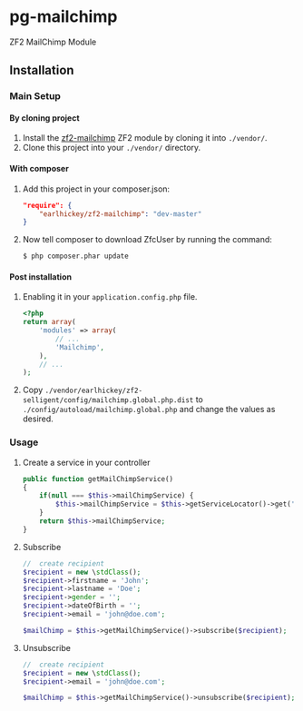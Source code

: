 pg-mailchimp
============

ZF2 MailChimp Module

Installation
------------

### Main Setup

#### By cloning project

1. Install the [zf2-mailchimp](https://github.com/earlhickey/zf2-mailchimp) ZF2 module
   by cloning it into `./vendor/`.
2. Clone this project into your `./vendor/` directory.

#### With composer

1. Add this project in your composer.json:

    ```json
    "require": {
        "earlhickey/zf2-mailchimp": "dev-master"
    }
    ```

2. Now tell composer to download ZfcUser by running the command:

    ```bash
    $ php composer.phar update
    ```

#### Post installation

1. Enabling it in your `application.config.php` file.

    ```php
    <?php
    return array(
        'modules' => array(
            // ...
            'Mailchimp',
        ),
        // ...
    );
    ```

2. Copy `./vendor/earlhickey/zf2-selligent/config/mailchimp.global.php.dist` to `./config/autoload/mailchimp.global.php` and change the values as desired.



### Usage

1. Create a service in your controller

    ```php
    public function getMailChimpService()
    {
        if(null === $this->mailChimpService) {
            $this->mailChimpService = $this->getServiceLocator()->get('PgMailchimp\Client\MailChimp');
        }
        return $this->mailChimpService;
    }
    ```
    
2. Subscribe

    ```php
    //  create recipient
    $recipient = new \stdClass();
    $recipient->firstname = 'John';
    $recipient->lastname = 'Doe';
    $recipient->gender = '';
    $recipient->dateOfBirth = '';
    $recipient->email = 'john@doe.com';

    $mailChimp = $this->getMailChimpService()->subscribe($recipient);
    ```
    
3. Unsubscribe

    ```php
    //  create recipient
    $recipient = new \stdClass();
    $recipient->email = 'john@doe.com';

    $mailChimp = $this->getMailChimpService()->unsubscribe($recipient);
    ```
